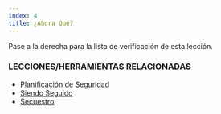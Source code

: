 ```yaml
---
index: 4
title: ¿Ahora Qué?
---
```

Pase a la derecha para la lista de verificación de esta lección.

### LECCIONES/HERRAMIENTAS RELACIONADAS

*   [Planificación de Seguridad](umbrella://assess-your-risk/security-planning)
*   [Siendo Seguido](umbrella://work/being-followed/beginner)
*   [Secuestro](umbrella://incident-response/kidnapping/beginner)